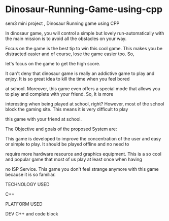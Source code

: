 # Dinosaur-Running-Game-using-cpp
sem3 mini project , Dinosaur Running game using CPP

In dinosaur game, you will control a simple but lovely run-automatically with the main mission is to avoid all the obstacles on your way. 

Focus on the game is the best tip to win this cool game. This makes you be distracted easier and of course, lose the game easier too. So, 

let's focus on the game to get the high score. 

It can't deny that dinosaur game is really an addictive game to play and enjoy. It is so great idea to kill the time when you feel bored 

at school. Moreover, this game even offers a special mode that allows you to play and complete with your friend. So, it is more 

interesting when being played at school, right? However, most of the school block the gaming site. This means it is very difficult to play 

this game with your friend at school. 

The Objective and goals of the proposed System are:  

This game is developed to improve the concentration of the user and easy or simple to play. It should be played offline and no need to 

require more hardware resource and graphics equipment. This is a so cool and popular game that most of us play at least once when having 

no ISP Service. This game you don't feel strange anymore with this game because it is so familiar. 

TECHNOLOGY USED  
 
C++   

PLATFORM USED  

DEV C++ and code block
